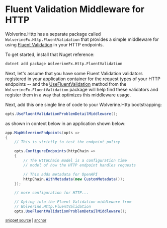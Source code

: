 # Fluent Validation Middleware for HTTP

Wolverine.Http has a separate package called `WolverineFx.Http.FluentValidation` that provides a simple middleware
for using [Fluent Validation](https://docs.fluentvalidation.net/en/latest/) in your HTTP endpoints.

To get started, install that Nuget reference:

```bash
dotnet add package WolverineFx.Http.FluentValidation
```

Next, let's assume that you have some Fluent Validation validators registered in your application container for the
request types of your HTTP endpoints -- and the [UseFluentValidation](/guide/handlers/fluent-validation) method from the 
`WolverineFx.FluentValidation` package will help find these validators and register them in a way that optimizes this
middleware usage.

Next, add this one single line of code to your Wolverine.Http bootstrapping:

```csharp
opts.UseFluentValidationProblemDetailMiddleware();
```

as shown in context below in an application shown below:

<!-- snippet: sample_using_configure_endpoints -->
<a id='snippet-sample_using_configure_endpoints'></a>
```cs
app.MapWolverineEndpoints(opts =>
{
    // This is strictly to test the endpoint policy

    opts.ConfigureEndpoints(httpChain =>
    {
        // The HttpChain model is a configuration time
        // model of how the HTTP endpoint handles requests

        // This adds metadata for OpenAPI
        httpChain.WithMetadata(new CustomMetadata());
    });

    // more configuration for HTTP...

    // Opting into the Fluent Validation middleware from
    // Wolverine.Http.FluentValidation
    opts.UseFluentValidationProblemDetailMiddleware();
```
<sup><a href='https://github.com/JasperFx/wolverine/blob/main/src/Http/WolverineWebApi/Program.cs#L215-L236' title='Snippet source file'>snippet source</a> | <a href='#snippet-sample_using_configure_endpoints' title='Start of snippet'>anchor</a></sup>
<!-- endSnippet -->
